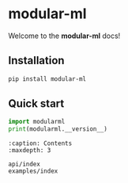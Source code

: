 # modular-ml

Welcome to the **modular-ml** docs!

## Installation
```bash
pip install modular-ml
```

## Quick start
```python
import modularml
print(modularml.__version__)
```

```{toctree}
:caption: Contents
:maxdepth: 3

api/index
examples/index


